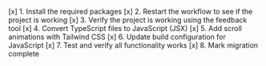 [x] 1. Install the required packages
[x] 2. Restart the workflow to see if the project is working
[x] 3. Verify the project is working using the feedback tool
[x] 4. Convert TypeScript files to JavaScript (JSX)
[x] 5. Add scroll animations with Tailwind CSS
[x] 6. Update build configuration for JavaScript
[x] 7. Test and verify all functionality works
[x] 8. Mark migration complete